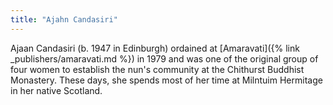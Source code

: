```yaml
---
title: "Ajahn Candasiri"
---
```


Ajaan Candasiri (b. 1947 in Edinburgh) ordained at [Amaravati]({% link _publishers/amaravati.md %}) in 1979 and was one of the original group of four women to establish the nun's community at the Chithurst Buddhist Monastery. These days, she spends most of her time at Milntuim Hermitage in her native Scotland.

